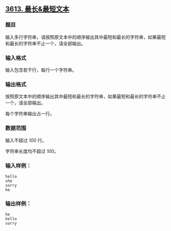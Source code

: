 ## [3613. 最长&amp;最短文本](https://www.acwing.com/problem/content/3616/)

### 题目

输入多行字符串，请按照原文本中的顺序输出其中最短和最长的字符串，如果最短和最长的字符串不止一个，请全部输出。

### 输入格式

输入包含若干行，每行一个字符串。

### 输出格式

按照原文本中的顺序输出其中最短和最长的字符串，如果最短和最长的字符串不止一个，请全部输出。

每个字符串输出占一行。

### 数据范围

输入不超过 *100* 行。

字符串长度均不超过 *100*。

### 输入样例：

```
hello
she
sorry
he
```

### 输出样例：

```
he
hello
sorry
```
